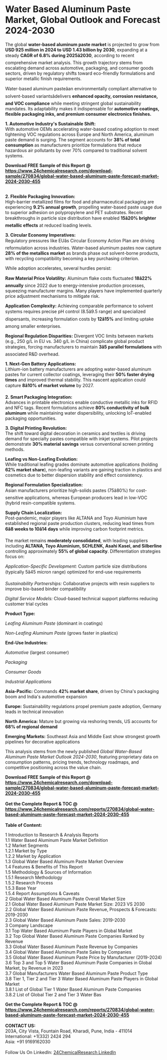 <h1>Water Based Aluminum Paste Market, Global Outlook and Forecast 2024-2030</h1><p>The global <strong>water-based aluminum paste market</strong> is projected to grow from <strong>USD 925 million in 2024 to USD 1.43 billion by 2030</strong>, expanding at a steady <strong>CAGR of 6.8% during 2025â2030</strong>, according to recent comprehensive market analysis. This growth trajectory stems from escalating demand across automotive, packaging, and consumer goods sectors, driven by regulatory shifts toward eco-friendly formulations and superior metallic finish requirements.</p><p>Water-based aluminum pasteâan environmentally compliant alternative to solvent-based variantsâdelivers <strong>enhanced opacity, corrosion resistance, and VOC compliance</strong> while meeting stringent global sustainability mandates. Its adaptability makes it indispensable for <strong>automotive coatings, flexible packaging inks, and premium consumer electronics finishes.</strong></p><p><strong>1. Automotive Industry's Sustainable Shift:</strong><br>
With automotive OEMs accelerating water-based coating adoption to meet tightening VOC regulations across Europe and North America, aluminum paste demand is surging. The segment accounts for <strong>38% of total consumption</strong> as manufacturers prioritize formulations that reduce hazardous air pollutants by over 70% compared to traditional solvent systems.</p><div><b>Download FREE Sample of this Report @ 
            <a href="https://www.24chemicalresearch.com/download-sample/270834/global-water-based-aluminum-paste-forecast-market-2024-2030-455">
            https://www.24chemicalresearch.com/download-sample/270834/global-water-based-aluminum-paste-forecast-market-2024-2030-455</a></b></div><br><p><strong>2. Flexible Packaging Innovation:</strong><br>
High-barrier metallized films for food and pharmaceutical packaging are experiencing <strong>9.2% annual growth</strong>, propelling water-based paste usage due to superior adhesion on polypropylene and PET substrates. Recent breakthroughs in particle size distribution have enabled <strong>15â20% brighter metallic effects</strong> at reduced loading levels.</p><p><strong>3. Circular Economy Imperatives:</strong><br>
Regulatory pressures like EUâs Circular Economy Action Plan are driving reformulation across industries. Water-based aluminum pastes now capture <strong>28% of the metallics market</strong> as brands phase out solvent-borne products, with recycling compatibility becoming a key purchasing criterion.</p><p>While adoption accelerates, several hurdles persist:</p><p><strong>Raw Material Price Volatility:</strong> Aluminum flake costs fluctuated <strong>18â22% annually</strong> since 2022 due to energy-intensive production processes, squeezing manufacturer margins. Many players have implemented quarterly price adjustment mechanisms to mitigate risk.</p><p><strong>Application Complexity:</strong> Achieving comparable performance to solvent systems requires precise pH control (8.5â9.5 range) and specialized dispersants, increasing formulation costs by <strong>12â15%</strong> and limiting uptake among smaller enterprises.</p><p><strong>Regional Regulation Disparities:</strong> Divergent VOC limits between markets (e.g., 250 g/L in EU vs. 340 g/L in China) complicate global product strategies, forcing manufacturers to maintain <strong>3â5 parallel formulations</strong> with associated R&amp;D overhead.</p><p><strong>1. Next-Gen Battery Applications:</strong><br>
Lithium-ion battery manufacturers are adopting water-based aluminum pastes for current collector coatings, leveraging their <strong>50% faster drying times</strong> and improved thermal stability. This nascent application could capture <strong>8â10% of market volume</strong> by 2027.</p><p><strong>2. Smart Packaging Integration:</strong><br>
Advances in printable electronics enable conductive metallic inks for RFID and NFC tags. Recent formulations achieve <strong>80% conductivity of bulk aluminum</strong> while maintaining water dispersibility, unlocking IoT-enabled packaging opportunities.</p><p><strong>3. Digital Printing Revolution:</strong><br>
The shift toward digital decoration in ceramics and textiles is driving demand for specialty pastes compatible with inkjet systems. Pilot projects demonstrate <strong>30% material savings</strong> versus conventional screen printing methods.</p><p><strong>Leafing vs Non-Leafing Evolution:</strong><br>
	While traditional leafing grades dominate automotive applications (holding <strong>62% market share</strong>), non-leafing variants are gaining traction in plastics and cosmetics due to better dispersion stability and effect consistency.</p><p><strong>Regional Formulation Specialization:</strong><br>
	Asian manufacturers prioritize high-solids pastes (75â80%) for cost-sensitive applications, whereas European producers lead in low-VOC (hybrid resin-compatible systems.</p><p><strong>Supply Chain Localization:</strong><br>
	Post-pandemic, major players like ALTANA and Toyo Aluminium have established regional paste production clusters, reducing lead times from <strong>6â8 weeks to 10â14 days</strong> while improving carbon footprint metrics.</p><p>The market remains <strong>moderately consolidated</strong>, with leading suppliers including <strong>ALTANA, Toyo Aluminium, SCHLENK, Asahi Kasei, and Silberline</strong> controlling approximately <strong>55% of global capacity</strong>. Differentiation strategies focus on:</p><p><em>Application-Specific Development:</em> Custom particle size distributions (typically 5â45 micron range) optimized for end-use requirements</p><p><em>Sustainability Partnerships:</em> Collaborative projects with resin suppliers to improve bio-based binder compatibility</p><p><em>Digital Service Models:</em> Cloud-based technical support platforms reducing customer trial cycles </p><p><strong>Product Type:</strong></p><p><em>Leafing Aluminum Paste</em> (dominant in coatings)</p><p><em>Non-Leafing Aluminum Paste</em> (grows faster in plastics)</p><p><strong>End-Use Industries:</strong></p><p><em>Automotive</em> (largest consumer)</p><p><em>Packaging</em></p><p><em>Consumer Goods</em></p><p><em>Industrial Applications</em></p><p><strong>Asia-Pacific:</strong> Commands <strong>42% market share</strong>, driven by China's packaging boom and India's automotive expansion</p><p><strong>Europe:</strong> Sustainability regulations propel premium paste adoption, Germany leads in technical innovation</p><p><strong>North America:</strong> Mature but growing via reshoring trends, US accounts for <strong>68% of regional demand</strong></p><p><strong>Emerging Markets:</strong> Southeast Asia and Middle East show strongest growth pipelines for decorative applications</p><p>This analysis stems from the newly published <em>Global Water-Based Aluminum Paste Market Outlook 2024-2030</em>, featuring proprietary data on consumption patterns, pricing trends, technology roadmaps, and competitive positioning across the value chain.</p><div><b>Download FREE Sample of this Report @ 
            <a href="https://www.24chemicalresearch.com/download-sample/270834/global-water-based-aluminum-paste-forecast-market-2024-2030-455">
            https://www.24chemicalresearch.com/download-sample/270834/global-water-based-aluminum-paste-forecast-market-2024-2030-455</a></b></div><br><div><b>Get the Complete Report & TOC @ 
            <a href="https://www.24chemicalresearch.com/reports/270834/global-water-based-aluminum-paste-forecast-market-2024-2030-455">
            https://www.24chemicalresearch.com/reports/270834/global-water-based-aluminum-paste-forecast-market-2024-2030-455</a></b></div><br>
            <b>Table of Content:</b><p>1 Introduction to Research & Analysis Reports<br />
    1.1 Water Based Aluminum Paste Market Definition<br />
    1.2 Market Segments<br />
        1.2.1 Market by Type<br />
        1.2.2 Market by Application<br />
    1.3 Global Water Based Aluminum Paste Market Overview<br />
    1.4 Features & Benefits of This Report<br />
    1.5 Methodology & Sources of Information<br />
        1.5.1 Research Methodology<br />
        1.5.2 Research Process<br />
        1.5.3 Base Year<br />
        1.5.4 Report Assumptions & Caveats<br />
2 Global Water Based Aluminum Paste Overall Market Size<br />
    2.1 Global Water Based Aluminum Paste Market Size: 2023 VS 2030<br />
    2.2 Global Water Based Aluminum Paste Revenue, Prospects & Forecasts: 2019-2030<br />
    2.3 Global Water Based Aluminum Paste Sales: 2019-2030<br />
3 Company Landscape<br />
    3.1 Top Water Based Aluminum Paste Players in Global Market<br />
    3.2 Top Global Water Based Aluminum Paste Companies Ranked by Revenue<br />
    3.3 Global Water Based Aluminum Paste Revenue by Companies<br />
    3.4 Global Water Based Aluminum Paste Sales by Companies<br />
    3.5 Global Water Based Aluminum Paste Price by Manufacturer (2019-2024)<br />
    3.6 Top 3 and Top 5 Water Based Aluminum Paste Companies in Global Market, by Revenue in 2023<br />
    3.7 Global Manufacturers Water Based Aluminum Paste Product Type<br />
    3.8 Tier 1, Tier 2 and Tier 3 Water Based Aluminum Paste Players in Global Market<br />
        3.8.1 List of Global Tier 1 Water Based Aluminum Paste Companies<br />
        3.8.2 List of Global Tier 2 and Tier 3 Water Bas</p><div><b>Get the Complete Report & TOC @ 
            <a href="https://www.24chemicalresearch.com/reports/270834/global-water-based-aluminum-paste-forecast-market-2024-2030-455">
            https://www.24chemicalresearch.com/reports/270834/global-water-based-aluminum-paste-forecast-market-2024-2030-455</a></b></div><br><b>CONTACT US:</b><br>
            203A, City Vista, Fountain Road, Kharadi, Pune, India - 411014<br>
            International: +1(332) 2424 294<br>
            Asia: +91 9169162030 <br><br>
            Follow Us On LinkedIn: <a href="https://www.linkedin.com/company/24chemicalresearch/">24ChemicalResearch LinkedIn</a>